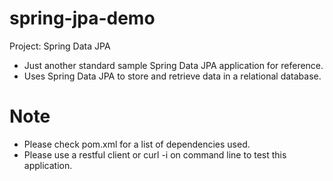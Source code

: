 # spring-jpa-demo

Project: Spring Data JPA

- Just another standard sample Spring Data JPA application for reference.
- Uses Spring Data JPA to store and retrieve data in a relational database.

# Note
- Please check pom.xml for a list of dependencies used.
- Please use a restful client or curl -i on command line to test this application.
